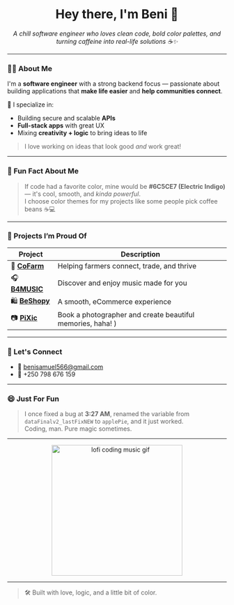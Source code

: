 <h1 align="center">Hey there, I'm Beni 👋</h1>
<p align="center">
  <em>A chill software engineer who loves clean code, bold color palettes, and turning caffeine into real-life solutions ☕✨</em>
</p>

---

### 👨‍💻 About Me

I'm a **software engineer** with a strong backend focus — passionate about building applications that **make life easier** and **help communities connect**.

🔧 I specialize in:
- Building secure and scalable **APIs**
- **Full-stack apps** with great UX
- Mixing **creativity + logic** to bring ideas to life

> I love working on ideas that look good *and* work great!

---

### 🎨 Fun Fact About Me
> If code had a favorite color, mine would be **#6C5CE7 (Electric Indigo)** — it's cool, smooth, and *kinda powerful*.  
I choose color themes for my projects like some people pick coffee beans ☕💻

---

### 🚀 Projects I’m Proud Of

| Project | Description |
|--------|-------------|
| 🌾 [**CoFarm**](https://cofarm.vercel.app) | Helping farmers connect, trade, and thrive |
| 🎧 [**B4MUSIC**](https://b4music.vercel.app) | Discover and enjoy music made for you |
| 🛍️ [**BeShopy**](https://beshopy.vercel.app) | A smooth, eCommerce experience |
| 📷 [**PiXic**](https://pixic.vercel.app) | Book a photographer and create beautiful memories, haha! ) |

---

### 💌 Let's Connect

- 📧 [benisamuel566@gmail.com](mailto:benisamuel566@gmail.com)
- 📱 +250 798 676 159

---

### 😄 Just For Fun
> I once fixed a bug at **3:27 AM**, renamed the variable from `dataFinalv2_lastFixNEW` to `applePie`, and it just worked.  
Coding, man. Pure magic sometimes.

---

<p align="center">
  <img src="https://media.giphy.com/media/qgQUggAC3Pfv687qPC/giphy.gif" width="300" alt="lofi coding music gif" />
</p>

---

> 🛠️ Built with love, logic, and a little bit of color.
